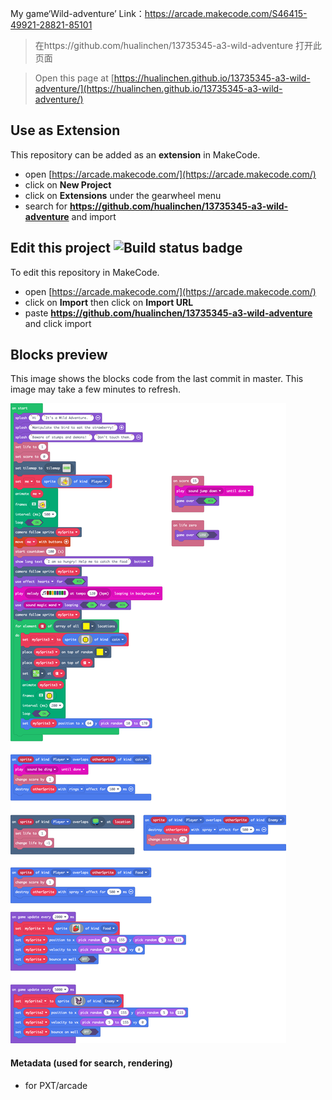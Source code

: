 

My game‘Wild-adventure’ Link：https://arcade.makecode.com/S46415-49921-28821-85101


> 在https://github.com/hualinchen/13735345-a3-wild-adventure 打开此页面





> Open this page at [https://hualinchen.github.io/13735345-a3-wild-adventure/](https://hualinchen.github.io/13735345-a3-wild-adventure/)

## Use as Extension

This repository can be added as an **extension** in MakeCode.

* open [https://arcade.makecode.com/](https://arcade.makecode.com/)
* click on **New Project**
* click on **Extensions** under the gearwheel menu
* search for **https://github.com/hualinchen/13735345-a3-wild-adventure** and import

## Edit this project ![Build status badge](https://github.com/hualinchen/13735345-a3-wild-adventure/workflows/MakeCode/badge.svg)

To edit this repository in MakeCode.

* open [https://arcade.makecode.com/](https://arcade.makecode.com/)
* click on **Import** then click on **Import URL**
* paste **https://github.com/hualinchen/13735345-a3-wild-adventure** and click import

## Blocks preview

This image shows the blocks code from the last commit in master.
This image may take a few minutes to refresh.

![A rendered view of the blocks](https://github.com/hualinchen/13735345-a3-wild-adventure/raw/master/.github/makecode/blocks.png)

#### Metadata (used for search, rendering)

* for PXT/arcade
<script src="https://makecode.com/gh-pages-embed.js"></script><script>makeCodeRender("{{ site.makecode.home_url }}", "{{ site.github.owner_name }}/{{ site.github.repository_name }}");</script>
